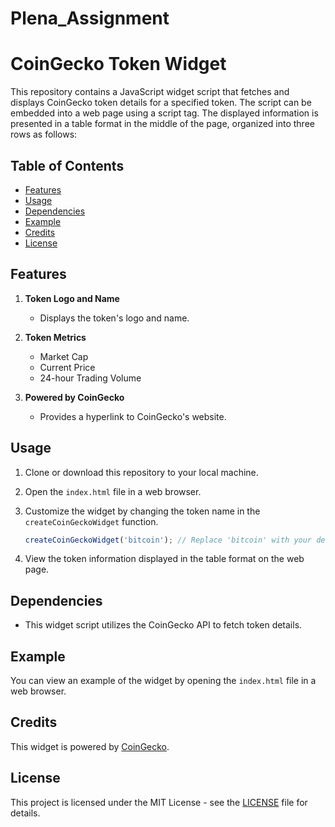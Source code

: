 # Plena_Assignment
# CoinGecko Token Widget

This repository contains a JavaScript widget script that fetches and displays CoinGecko token details for a specified token. The script can be embedded into a web page using a script tag. The displayed information is presented in a table format in the middle of the page, organized into three rows as follows:

## Table of Contents

- [Features](#features)
- [Usage](#usage)
- [Dependencies](#dependencies)
- [Example](#example)
- [Credits](#credits)
- [License](#license)

## Features

1. **Token Logo and Name**
   - Displays the token's logo and name.

2. **Token Metrics**
   - Market Cap
   - Current Price
   - 24-hour Trading Volume

3. **Powered by CoinGecko**
   - Provides a hyperlink to CoinGecko's website.

## Usage

1. Clone or download this repository to your local machine.

2. Open the `index.html` file in a web browser.

3. Customize the widget by changing the token name in the `createCoinGeckoWidget` function.

    ```javascript
    createCoinGeckoWidget('bitcoin'); // Replace 'bitcoin' with your desired token name
    ```

4. View the token information displayed in the table format on the web page.

## Dependencies

- This widget script utilizes the CoinGecko API to fetch token details.

## Example

You can view an example of the widget by opening the `index.html` file in a web browser.

## Credits

This widget is powered by [CoinGecko](https://coingecko.com).

## License

This project is licensed under the MIT License - see the [LICENSE](LICENSE) file for details.
